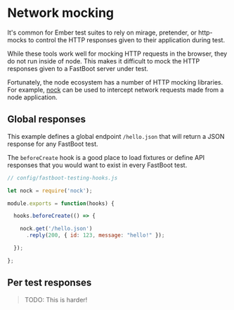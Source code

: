 # Network mocking

It's common for Ember test suites to rely on mirage, pretender, or http-mocks to control the HTTP responses given to their application during test.

While these tools work well for mocking HTTP requests in the browser, they do not run inside of node. This makes it difficult to mock the HTTP responses given to a FastBoot server under test.

Fortunately, the node ecosystem has a number of HTTP mocking libraries. For example, [nock](https://github.com/nock/nock) can be used to intercept network requests made from a node application.

## Global responses

This example defines a global endpoint `/hello.json` that will return a JSON response for any FastBoot test.

The `beforeCreate` hook is a good place to load fixtures or define API responses that you would want to exist in every FastBoot test.

```js
// config/fastboot-testing-hooks.js

let nock = require('nock');

module.exports = function(hooks) {

  hooks.beforeCreate(() => {

    nock.get('/hello.json')
      .reply(200, { id: 123, message: "hello!" });

  });

};
```

## Per test responses

> TODO: This is harder!

